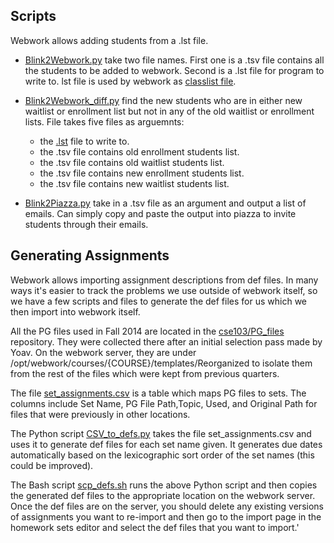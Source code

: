 ## Scripts ##

Webwork allows adding students from a .lst file.

- [Blink2Webwork.py](Blink2Webwork.py) take two file names. First one is a .tsv file contains all the students to be added to webwork. Second is a .lst file for program to write to. lst file is used by webwork as [classlist file](http://webwork.maa.org/wiki/Classlist_Files#.VgIaE2TBzRY).

- [Blink2Webwork_diff.py](Blink2Webwork_diff.py) find the new students who are in either new waitlist or enrollment list but not in any of the old waitlist or enrollment lists. File takes five files as arguemnts:
	- the [.lst](http://webwork.maa.org/wiki/Classlist_Files#.VgIaE2TBzRY) file to write to.
	- the .tsv file contains old enrollment students list.
	- the .tsv file contains old waitlist students list.
	- the .tsv file contains new enrollment students list.
	- the .tsv file contains new waitlist students list.

- [Blink2Piazza.py](Blink2Piazza.py) take in a .tsv file as an argument and output a list of emails. Can simply copy and paste the output into piazza to invite students through their emails.


## Generating Assignments ##

Webwork allows importing assignment descriptions from def files. In many ways
it's easier to track the problems we use outside of webwork itself, so we have a
few scripts and files to generate the def files for us which we then import into
webwork itself.

All the PG files used in Fall 2014 are located in the
[cse103/PG_files](http://github.com/cse103/PG_files) repository. They were
collected there after an initial selection pass made by Yoav. On the webwork
server, they are under /opt/webwork/courses/{COURSE}/templates/Reorganized
to isolate them from the rest of the files which were kept from previous
quarters.

The file [set_assignments.csv](set_assignments.csv) is a table which maps PG
files to sets. The columns include Set Name, PG File Path,Topic, Used, and
Original Path for files that were previously in other locations.

The Python script [CSV_to_defs.py](CSV_to_defs.py) takes the file
set_assignments.csv and uses it to generate def files for each set name given.
It generates due dates automatically based on the lexicographic sort order of
the set names (this could be improved).

The Bash script [scp_defs.sh](scp_defs.sh) runs the above Python script and then
copies the generated def files to the appropriate location on the webwork server.
Once the def files are on the server, you should delete any existing versions of
assignments you want to re-import and then go to the import page in the homework
sets editor and select the def files that you want to import.'
